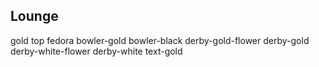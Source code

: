 ## Lounge

gold
top
fedora
bowler-gold
bowler-black
derby-gold-flower
derby-gold
derby-white-flower
derby-white
text-gold